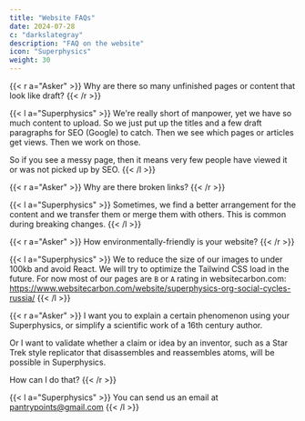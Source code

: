 ```yaml
---
title: "Website FAQs"
date: 2024-07-28
c: "darkslategray"
description: "FAQ on the website"
icon: "Superphysics"
weight: 30
---
```



{{< r a="Asker" >}}
Why are there so many unfinished pages or content that look like draft?
{{< /r >}}


{{< l a="Superphysics" >}}
We're really short of manpower, yet we have so much content to upload. So we just put up the titles and a few draft paragraphs for SEO (Google) to catch. Then we see which pages or articles get views. Then we work on those. 

So if you see a messy page, then it means very few people have viewed it or was not picked up by SEO. 
{{< /l >}}



{{< r a="Asker" >}}
Why are there broken links?
{{< /r >}}


{{< l a="Superphysics" >}}
Sometimes, we find a better arrangement for the content and we transfer them or merge them with others. This is common during breaking changes. 
{{< /l >}}


{{< r a="Asker" >}}
How environmentally-friendly is your website?
{{< /r >}}

{{< l a="Superphysics" >}}
We to reduce the size of our images to under 100kb and avoid React. We will try to optimize the Tailwind CSS load in the future. For now most of our pages are `B` or `A` rating in websitecarbon.com: https://www.websitecarbon.com/website/superphysics-org-social-cycles-russia/
{{< /l >}}


{{< r a="Asker" >}}
I want you to explain a certain phenomenon using your Superphysics, or simplify a scientific work of a 16th century author. 

Or I want to validate whether a claim or idea by an inventor, such as a Star Trek style replicator that disassembles and reassembles atoms, will be possible in Superphysics. 

How can I do that?
{{< /r >}}


{{< l a="Superphysics" >}}
You can send us an email at pantrypoints@gmail.com 
{{< /l >}}


